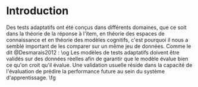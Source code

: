 # Introduction

Des tests adaptatifs ont été conçus dans différents domaines, que ce soit dans la théorie de la réponse à l'item, en théorie des espaces de connaissance et en théorie des modèles cognitifs, c'est pourquoi il nous a semblé important de les comparer sur un même jeu de données. Comme le dit @Desmarais2012 : \og Les modèles de tests adaptatifs doivent être validés sur des données réelles afin de garantir que le modèle évalue bien ce qu'on croit qu'il évalue. Une validation usuelle réside dans la capacité de l'évaluation de prédire la performance future au sein du système d'apprentissage. \fg
